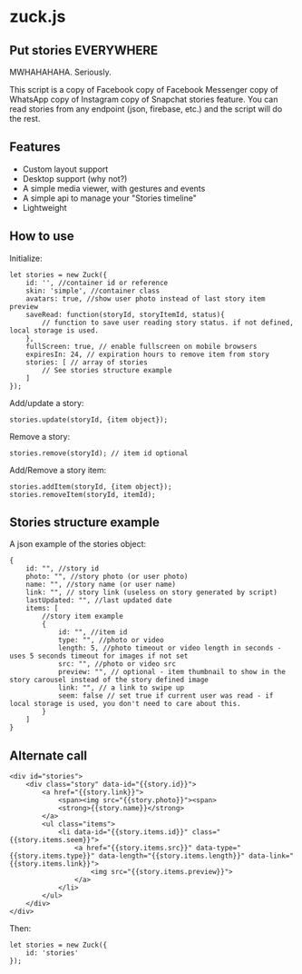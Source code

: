 # zuck.js

## Put stories EVERYWHERE
MWHAHAHAHA. Seriously.

This script is a copy of Facebook copy of Facebook Messenger copy of WhatsApp copy of Instagram copy of Snapchat stories feature. 
You can read stories from any endpoint (json, firebase, etc.) and the script will do the rest.


## Features
* Custom layout support
* Desktop support (why not?)
* A simple media viewer, with gestures and events
* A simple api to manage your "Stories timeline"
* Lightweight


## How to use
Initialize:

	let stories = new Zuck({
        id: '', //container id or reference
        skin: 'simple', //container class
        avatars: true, //show user photo instead of last story item preview
        saveRead: function(storyId, storyItemId, status){
            // function to save user reading story status. if not defined, local storage is used.
        },
        fullScreen: true, // enable fullscreen on mobile browsers
        expiresIn: 24, // expiration hours to remove item from story
        stories: [ // array of stories
            // See stories structure example
        ]
    });

Add/update a story:

	stories.update(storyId, {item object});

Remove a story:

	stories.remove(storyId); // item id optional

Add/Remove a story item:

	stories.addItem(storyId, {item object});
	stories.removeItem(storyId, itemId);

## Stories structure example
A json example of the stories object:

    {
        id: "", //story id
        photo: "", //story photo (or user photo)
        name: "", //story name (or user name)
        link: "", // story link (useless on story generated by script)
        lastUpdated: "", //last updated date
        items: [
            //story item example
            {
                id: "", //item id
                type: "", //photo or video
                length: 5, //photo timeout or video length in seconds - uses 5 seconds timeout for images if not set
                src: "", //photo or video src
                preview: "", // optional - item thumbnail to show in the story carousel instead of the story defined image
                link: "", // a link to swipe up
                seem: false // set true if current user was read - if local storage is used, you don't need to care about this.
            }
        ]
    }   
    
## Alternate call
    <div id="stories">
        <div class="story" data-id="{{story.id}}">
            <a href="{{story.link}}">
                <span><img src="{{story.photo}}"><span>
                <strong>{{story.name}}</strong>
            </a>
            <ul class="items">
                <li data-id="{{story.items.id}}" class="{{story.items.seem}}">
                    <a href="{{story.items.src}}" data-type="{{story.items.type}}" data-length="{{story.items.length}}" data-link="{{story.items.link}}">
                        <img src="{{story.items.preview}}">
                    </a>
                </li>
            </ul>
        </div>
    </div>

Then:

	let stories = new Zuck({
        id: 'stories'
    });
